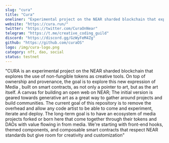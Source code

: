 ```yaml
---
slug: "cura"
title: "Cura"
oneliner: "Experimental project on the NEAR sharded blockchain that explores the use of non-fungible tokens as creative tools."
website: "https://cura.run/"
twitter: "https://twitter.com/CuraOnNear"
telegram: "https://t.me/creative_coding_guild"
discord: "https://discord.gg/GzWyFeM4Zg"
github: "https://github.com/curaOS"
logo: /img/cura-logo.png
category: nft, dao, social
status: testnet
---
```


"CURA is an experimental project on the NEAR sharded blockchain that explores the use of non-fungible tokens as creative tools. On top of ownership and provenance, the goal is to explore this new expression of Media , built on smart contracts, as not only a pointer to art, but as the art itself.
A canvas for building an open web on NEAR; The initial version is geared towards generative art as a great way to gather around projects and build communities.
The current goal of this repository is to remove the overhead and allow any code artist to be able to come and experiment, iterate and deploy.
The long-term goal is to have an ecosystem of media projects forked or born here that come together through their tokens and DAOs with value flowing in from media.
We're starting with front-end hooks, themed components, and composable smart contracts that respect NEAR standards but give room for creativity and customization"
